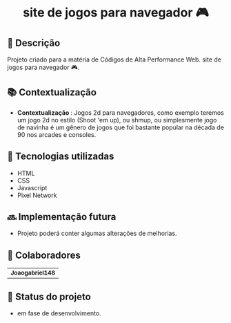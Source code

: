 <h1 align="center"> site de jogos para navegador 🎮</h1>

## :memo: Descrição
Projeto criado para a matéria de Códigos de Alta Performance Web. site de jogos para navegador 🎮.

## :books: Contextualização
* <b>Contextualização </b>: Jogos 2d para navegadores, como exemplo teremos um jogo 2d no estilo (Shoot 'em up), ou shmup, ou simplesmente jogo de navinha é um gênero de jogos que foi bastante popular na década de 90 nos arcades e consoles.

## :wrench: Tecnologias utilizadas
* HTML
* CSS
* Javascript
* Pixel Network

## :soon: Implementação futura
* Projeto poderá conter algumas alterações de melhorias.

## :handshake: Colaboradores
<table>
  <tr>
    <td align="center">
      <a href="https://github.com/Joaogabriel148">
        <sub>
          <b>Joaogabriel148</b>
        </sub>
      </a>
    </td>
  </tr>
</table>

## :dart: Status do projeto
* em fase de desenvolvimento.

